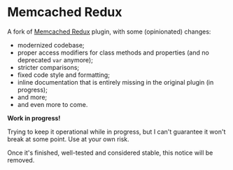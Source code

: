 # Memcached Redux

A fork of [Memcached Redux](https://wordpress.org/plugins/memcached-redux/) plugin, with some (opinionated) changes:

- modernized codebase;
- proper access modifiers for class methods and properties (and no deprecated `var` anymore);
- stricter comparisons;
- fixed code style and formatting;
- inline documentation that is entirely missing in the original plugin (in progress);
- and more;
- and even more to come.

**Work in progress!**

Trying to keep it operational while in progress, but I can't guarantee it won't break at some point. Use at your own risk.

Once it's finished, well-tested and considered stable, this notice will be removed.
